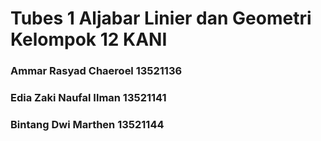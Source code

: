 Tubes 1 Aljabar Linier dan Geometri Kelompok 12 KANI
===
### Ammar Rasyad Chaeroel 13521136
### Edia Zaki Naufal Ilman 13521141
### Bintang Dwi Marthen 13521144
